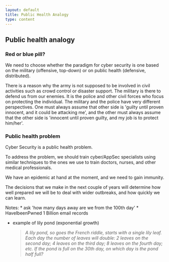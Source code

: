 ```yaml
---
layout: default
title: Public Health Analogy
type: content
---
```


## Public health analogy

### Red or blue pill?

We need to choose whether the paradigm for cyber security is one based on the military (offensive, top-down) or on public health (defensive, distributed).

There is a reason why the army is not supposed to be involved in civil activities such as crowd control or disaster support. The military is there to defend us from our enemies. It is the police and other civil forces who focus on protecting the individual.
The military and the police have very different perspectives. One must always assume that other side is 'guilty until proven innocent, and it could be attacking me', and the other must always assume that the other side is 'innocent until proven guilty, and my job is to protect him/her'.

### Public health problem

Cyber Security is a public health problem.

To address the problem, we should train cyber/AppSec specialists using similar techniques to the ones we use to train doctors, nurses, and other medical professionals.

We have an epidemic at hand at the moment, and we need to gain immunity.

The decisions that we make in the next couple of years will determine how well prepared we will be to deal with wider outbreaks, and how quickly we can learn.


Notes:
    * ask 'how many days away are we from the 100th day'
      * HaveIbeenPwned 1 Billion email records
  * example of lily pond (exponential growth)
    > _A lily pond, so goes the French riddle, starts with a single lily leaf. Each day the number of leaves will double:  2 leaves on the second day; 4 leaves on the third day; 8 leaves on the fourth day; etc. If the pond is full on the 30th day, on which day is the pond half full?_
